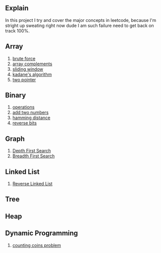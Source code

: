 ## Explain

In this project I try and cover the major concepts in leetcode, because I'm stright up sweating right now dude I am such failure need to get back on track 100%.

## Array
1. [brute force](docs/bruteforce.md)
2. [array complements](docs/complements.md)
3. [sliding window](docs/slidingwindow.md)
4. [kadane's algorithm](docs/kadanealgorithm.md)
5. [two pointer]()

## Binary
1. [operations]()
2. [add two numbers]()
3. [hamming distance]()
4. [reverse bits]()

## Graph
1. [Depth First Search]()
2. [Breadth First Search]()

## Linked List
1. [Reverse Linked List]()

## Tree

## Heap

## Dynamic Programming
1. [counting coins problem]()
